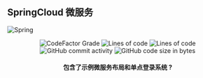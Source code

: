 ## SpringCloud 微服务

![Spring](https://spring.io/images/spring-logo-9146a4d3298760c2e7e49595184e1975.svg)

<p align="center">
<img alt="CodeFactor Grade" src="https://img.shields.io/codefactor/grade/github/Caishangqi/springcloud">
<img alt="Lines of code" src="https://img.shields.io/tokei/lines/github/Caishangqi/SpringCloud">
<img alt="Lines of code" src="https://img.shields.io/badge/Spring-MVC-green">
<img alt="GitHub commit activity" src="https://img.shields.io/github/commit-activity/w/caishangqi/SpringCloud">
<img alt="GitHub code size in bytes" src="https://img.shields.io/github/languages/code-size/Caishangqi/SpringCloud">
</p>

<h4 align="center">包含了示例微服务布局和单点登录系统 ?</h4>
